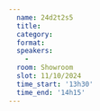 ```yaml
---
  name: 24d2t2s5
  title: 
  category: 
  format: 
  speakers: 
    - 
  room: Showroom
  slot: 11/10/2024
  time_start: '13h30'
  time_end: '14h15'
---
```

